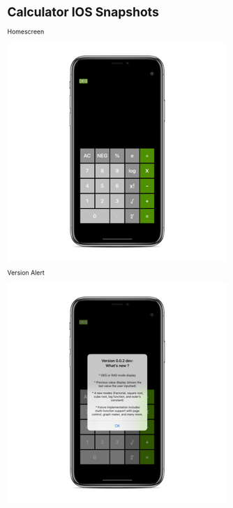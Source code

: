 # Calculator IOS Snapshots


Homescreen

![alt text](https://github.com/MrGambino/Calculator-IOS/blob/master/Simulator%20Screen%20Shot%20-%20iPhone%20X%20-%202018-07-25%20at%2011.11.00_iphonexspacegrey_portrait.png?raw=true) 

Version Alert

![alt text](https://github.com/MrGambino/Calculator-IOS/blob/master/Simulator%20Screen%20Shot%20-%20iPhone%20X%20-%202018-07-25%20at%2011.10.41_iphonexspacegrey_portrait.png?raw=true)  
